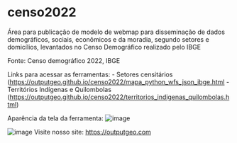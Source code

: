 # censo2022
Área para publicação de modelo de webmap para disseminação de dados demográficos, sociais, econômicos e da moradia, segundo setores e domicílios, levantados no Censo Demográfico realizado pelo IBGE

Fonte: Censo demográfico 2022, IBGE

Links para acessar as ferramentas:    - Setores censitários (https://outputgeo.github.io/censo2022/mapa_python_wfs_json_ibge.html
                                      - Territórios Indígenas e Quilombolas (https://outputgeo.github.io/censo2022/territorios_indigenas_quilombolas.html)

Aparência da tela da ferramenta:
![image](https://github.com/OutputGEO/censo2022/assets/150393907/140f1f5f-292b-41bc-b023-feba753967af)

![image](https://github.com/OutputGEO/censo2022/assets/150393907/18b47d5c-1967-48e4-a563-812ecce3361e)   Visite nosso site: https://outputgeo.com
